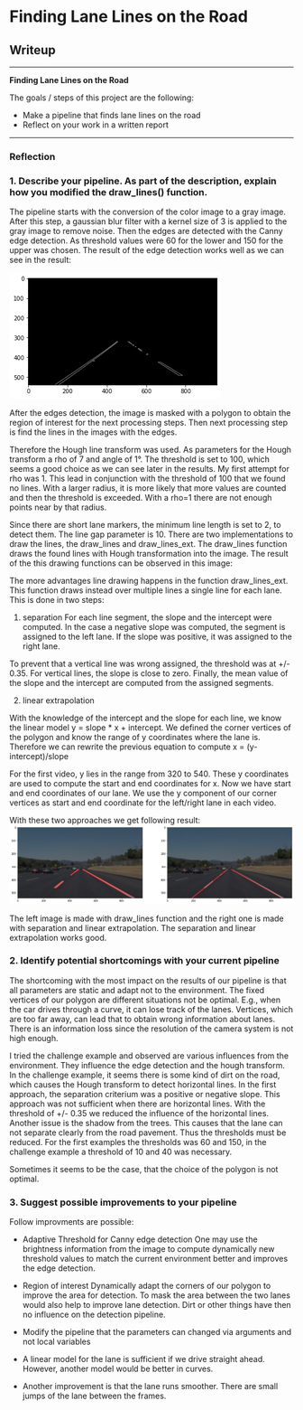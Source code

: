 # **Finding Lane Lines on the Road** 

## Writeup 

---

**Finding Lane Lines on the Road**

The goals / steps of this project are the following:
* Make a pipeline that finds lane lines on the road
* Reflect on your work in a written report



---

### Reflection

### 1. Describe your pipeline. As part of the description, explain how you modified the draw_lines() function.


[//]: # (Image References)

[image1]: ./test_images_output/edge.png "Edge detection"
The pipeline starts with the conversion of the color image to a gray image. After this step, a gaussian blur filter with a kernel size of 3 is applied to the gray image to remove noise. Then the edges are detected with the Canny edge detection. As threshold values were 60 for the lower and 150 for the upper was chosen. The result of the edge detection works well as we can see in the result:

![alt text](./test_images_output/edge.png "detection")

After the edges detection, the image is masked with a polygon to obtain the region of interest for the next processing steps.
Then next processing step is find the lines in the images with the edges.

Therefore the Hough line transform was used. As parameters for the Hough transform a rho of 7 and angle of 1°. The threshold is set to 100, which seems a good choice as we can see later in the results. 
My first attempt for rho was 1. This lead in conjunction with the threshold of 100 that we found no lines. With a larger radius, it is more likely that more values are counted and then the threshold is exceeded. With a rho=1 there are not enough points near by that radius.

Since there are short lane markers, the minimum line length is set to 2, to detect them. The line gap parameter is 10. There are two implementations to draw the lines, the draw_lines and draw_lines_ext. The draw_lines function draws the found lines with Hough transformation into the image. 
The result of the this drawing functions can be observed in this image:

The more advantages line drawing happens in the function draw_lines_ext. This function draws instead over multiple lines a single line for each lane. This is done in two steps:

1. separation
For each line segment, the slope and the intercept were computed. In the case a negative slope was computed, the segment is assigned to the left lane. If the slope was positive, it was assigned to the right lane. 

To prevent that a vertical line was wrong assigned, the threshold was at +/- 0.35. For vertical lines, the slope is close to zero. 
Finally, the mean value of the slope and the intercept are computed from the assigned segments. 

2. linear extrapolation

With the knowledge of the intercept and the slope for each line, we know the linear model  y = slope * x + intercept. We defined the corner vertices of the polygon and know the range of y coordinates where the lane is. 
Therefore we can rewrite the previous equation to compute x = (y-intercept)/slope

For the first video, y lies in the range from 320 to 540. These y coordinates are used to compute the start and end coordinates for x.
Now we have start and end coordinates of our lane. We use the y component of our corner vertices as start and end coordinate for
the left/right lane in each video.

With these two approaches we get following result:
![alt text](./images_output/lane_detection_with_segmentation.png "Final result of lane detection with segmentation")

The left image is made with draw_lines function and the right one is made with separation and linear extrapolation. 
The separation and linear extrapolation works good. 

### 2. Identify potential shortcomings with your current pipeline

The shortcoming with the most impact on the results of our pipeline is that all parameters are static and adapt not to the environment. 
The fixed vertices of our polygon are different situations not be optimal. 
E.g., when the car drives through a curve, it can lose track of the lanes. 
Vertices, which are too far away, can lead that to obtain wrong information about lanes. There is an information loss since the resolution of the camera system is not high enough. 

I tried the challenge example and observed are various influences from the environment. They influence the edge detection and the hough transform. In the challenge example, it seems there is some kind of dirt on the road, which causes the Hough transform to detect horizontal lines. 
In the first approach, the separation criterium was a positive or negative slope. This approach was not sufficient when there are horizontal lines. With the threshold of +/- 0.35 we reduced the influence of the horizontal lines. 
Another issue is the shadow from the trees. This causes that the lane can not separate clearly from the road pavement.
Thus the thresholds must be reduced. For the first examples the thresholds was 60 and 150, in the challenge example a threshold of 10 and 40 was necessary.

Sometimes it seems to be the case, that the choice of the polygon is not optimal. 


### 3. Suggest possible improvements to your pipeline

Follow improvments are possible:

* Adaptive Threshold for Canny edge detection
One may use the brightness information from the image to compute dynamically new threshold values to match the current environment better and improves the edge detection. 

* Region of interest
Dynamically adapt the corners of our polygon to improve the area for detection.
To mask the area between the two lanes would also help to improve lane detection. Dirt or other things have then no influence on the detection pipeline. 

* Modify the pipeline that the parameters can changed via arguments and not local variables

* A linear model for the lane is sufficient if we drive straight ahead. However, another model would be better in curves.

* Another improvement is that the lane runs smoother. There are small jumps of the lane between the frames. 